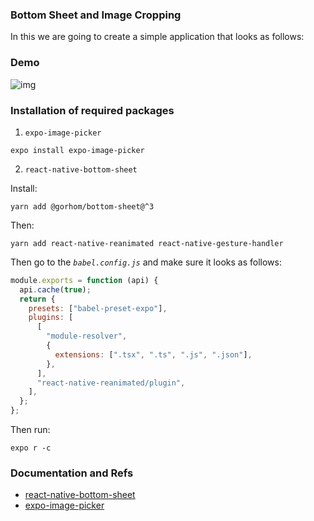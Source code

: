 ### Bottom Sheet and Image Cropping

In this we are going to create a simple application that looks as follows:

### Demo

![img]()

### Installation of required packages

1. `expo-image-picker`

```
expo install expo-image-picker
```

2. `react-native-bottom-sheet`

Install:

```
yarn add @gorhom/bottom-sheet@^3
```

Then:

```
yarn add react-native-reanimated react-native-gesture-handler
```

Then go to the _`babel.config.js`_ and make sure it looks as follows:

```js
module.exports = function (api) {
  api.cache(true);
  return {
    presets: ["babel-preset-expo"],
    plugins: [
      [
        "module-resolver",
        {
          extensions: [".tsx", ".ts", ".js", ".json"],
        },
      ],
      "react-native-reanimated/plugin",
    ],
  };
};
```

Then run:

```
expo r -c
```

### Documentation and Refs

- [react-native-bottom-sheet](https://gorhom.github.io/react-native-bottom-sheet/)
- [expo-image-picker](https://docs.expo.dev/versions/latest/sdk/imagepicker/)
